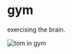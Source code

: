# gym
exercising the brain.

![tom in gym](https://tenor.com/view/gym-buff-workout-fitness-tom-and-jerry-gif-10588717)